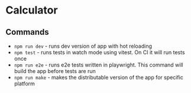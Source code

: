 # Calculator

## Commands

- `npm run dev` - runs dev version of app with hot reloading
- `npm test` - runs tests in watch mode using vitest. On CI it will run tests once
- `npm run e2e` - runs e2e tests written in playwright. This command will build the app before tests are run
- `npm run make` - makes the distributable version of the app for specific platform
